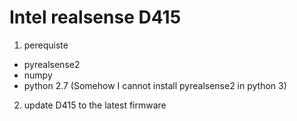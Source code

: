 # Intel realsense D415
1. perequiste 
- pyrealsense2
- numpy
- python 2.7 (Somehow I cannot install pyrealsense2 in python 3)
2. update D415 to the latest firmware
